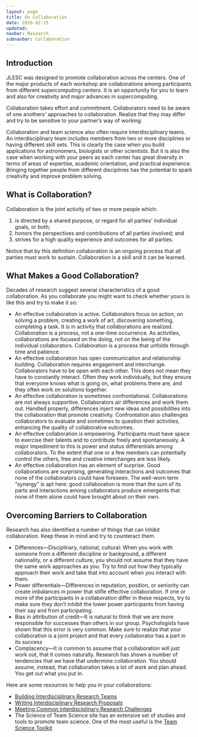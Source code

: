 ```yaml
---
layout: page
title: On Collaboration
date: 2016-02-15
updated:
navbar: Research
subnavbar: Collaboration
---
```


## Introduction

JLESC was designed to promote collaboration across the centers. One of the major products of each workshop are collaborations among participants from different supercomputing centers. It is an opportunity for you to learn and also for creativity and major advances in supercomputing.  

Collaboration takes effort and commitment. Collaborators need to be aware of one anothers' approaches to collaboration. Realize that they may differ and try to be sensitive to your partner’s way of working.

Collaboration and team science also often require interdisciplinary teams. An interdisciplinary team includes members from two or more disciplines or having different skill sets. This is clearly the case when you build applications for astronomers, biologists or other scientists. But it is also the case when working with your peers as each center has great diversity in terms of areas of expertise, academic orientation, and practical experience. Bringing together people from different disciplines has the potential to spark creativity and improve problem solving.  

## What is Collaboration?

Collaboration is the joint activity of two or more people which: 

1. is directed by a shared purpose, or regard for all parties’ individual goals, or both; 
1. honors the perspectives and contributions of all parties involved; and 
1. strives for a high quality experience and outcomes for all parties.  

Notice that by this definition collaboration is an ongoing process that all parties must work to sustain.  Collaboration is a skill and it can be learned.  

## What Makes a Good Collaboration?

Decades of research suggest several characteristics of a good collaboration.  As you collaborate you might want to check whether yours is like this and try to make it so: 

* An effective collaboration is active.  Collaborators focus on action, on solving a problem, creating a work of art, discovering something, completing a task.  It is in activity that collaborations are realized.  Collaboration is a process, not a one-time occurrence.  As activities, collaborations are focused on the doing, not on the being of the individual collaborators.  Collaboration is a process that unfolds through time and patience.
* An effective collaboration has open communication and relationship building.  Collaboration requires engagement and interchange.  Collaborators have to be open with each other.  This does not mean they have to constantly interact.  Often they work individually, but they ensure that everyone knows what is going on, what problems there are, and they often work on solutions together.
* An effective collaboration is sometimes confrontational.  Collaborations are not always supportive. Collaborators air differences and work them out.  Handled properly, differences inject new ideas and possibilities into the collaboration that promote creativity.  Confrontation also challenges collaborators to evaluate and sometimes to question their activities, enhancing the quality of collaborative outcomes.
* An effective collaboration is empowering.  Participants must have space to exercise their talents and to contribute freely and spontaneously.  A major impediment to this is power and status differentials among collaborators.  To the extent that one or a few members can potentially control the others, free and creative interchanges are less likely.  
* An effective collaboration has an element of surprise.  Good collaborations are surprising, generating interactions and outcomes that none of the collaborators could have foreseen.  The well-worn term “synergy” is apt here:  good collaboration is more than the sum of its parts and interactions among collaborators produce emergents that none of them alone could have brought about on their own.  


## Overcoming Barriers to Collaboration

Research has also identified a number of things that can inhibit collaboration.  Keep these in mind and try to counteract them.

* Differences—Disciplinary, national, cultural:  When you work with someone from a different discipline or background, a different nationality, or a different culture, you should not assume that they have the same work approaches as you.  Try to find out how they typically approach their work and take that into account when you interact with them.
* Power differentials—Differences in reputation, position, or seniority can create imbalances in power that stifle effective collaboration.  If one or more of the participants in a collaboration differ in these respects, try to make sure they don’t inhibit the lower power participants from having their say and from participating. 
* Bias in attribution of credit—It is natural to think that we are more responsible for successes than others in our group.  Psychologists have shown that this error is very common.  Make sure to realize that your collaboration is a joint project and that every collaborator has a part in its success
* Complacency—It is common to assume that a collaboration will just work out, that it comes naturally.  Research has shown a number of tendencies that we have that undermine collaboration.  You should assume, instead, that collaboration takes a lot of work and plan ahead.  You get out what you put in.

Here are some resources to help you in your collaborations:

* [Building Interdisciplinary Research Teams](/research/docs/ISSTI_Briefing_Note_3-Building_Interdisicplinary_Research_Teams.pdf)
* [Writing Interdisciplinary Research Proposals](/research/docs/ISSTI_Briefing_Note_1-Writing_Interdisciplinary_Research_Proposals.pdf)
* [Meeting Common Interdisciplinary Research Challenges](/research/docs/ISSTI_Briefing_Note_5-Meeting_Common_Interdisciplinary_Research_Challenges.pdf)
* The Science of Team Science site has an extensive set of studies and tools to promote team science.  One of the most useful is the [Team Science Toolkit](https://www.teamsciencetoolkit.cancer.gov/Public/Home.aspx)
